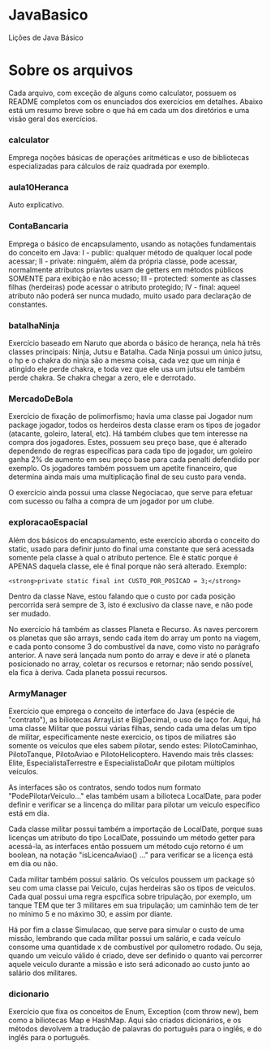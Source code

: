 # JavaBasico
Lições de Java Básico

<h1>Sobre os arquivos</h1>
Cada arquivo, com exceção de alguns como calculator, possuem os README completos com os enunciados dos exercícios em detalhes. Abaixo está um resumo breve sobre o que há em cada um dos diretórios e uma visão geral dos exercícios.  

<h3>calculator</h3>

Emprega noções básicas de operações aritméticas e uso de bibliotecas especializadas para cálculos de raiz quadrada por exemplo.

<h3>aula10Heranca</h3>

Auto explicativo.

<h3>ContaBancaria</h3>

Emprega o básico de encapsulamento, usando as notações fundamentais do conceito em Java: 
I - public: qualquer método de qualquer local pode acessar;
II - private: ninguém, além da própria classe, pode acessar, normalmente atributos priavtes usam de getters em métodos públicos SOMENTE para exibição e não acesso;
III - protected: somente as classes filhas (herdeiras) pode acessar o atributo protegido;
IV - final: aqueel atributo não poderá ser nunca mudado, muito usado para declaração de constantes.

<h3>batalhaNinja</h3>

Exercício baseado em Naruto que aborda o básico de herança, nela há três classes principais: Ninja, Jutsu e Batalha. Cada Ninja possui um único jutsu, o hp e o chakra do ninja são a mesma coisa, cada vez que um ninja é atingido ele perde chakra, e toda vez que ele usa um jutsu ele também perde chakra. Se chakra chegar a zero, ele e derrotado.

<h3>MercadoDeBola</h3>

Exercício de fixação de polimorfismo; havia uma classe pai Jogador num package jogador, todos os herdeiros desta classe eram os tipos de jogador (atacante, goleiro, lateral, etc). Há também clubes que tem interesse na compra dos jogadores. Estes, possuem seu preço base, que é alterado dependendo de regras específicas para cada tipo de jogador, um goleiro ganha 2% de aumento em seu preço base para cada penalti defendido por exemplo. Os jogadores também possuem um apetite financeiro, que determina ainda mais uma multiplicação final de seu custo para venda.

O exercício ainda possui uma classe Negociacao, que serve para efetuar com sucesso ou falha a compra de um jogador por um clube.

<h3>exploracaoEspacial</h3>

Além dos básicos do encapsulamento, este exercício aborda o conceito do static, usado para definir junto do final uma constante que será acessada somente pela classe à qual o atributo pertence. Ele é static porque é APENAS daquela classe, ele é final porque não será alterado. Exemplo:

    <strong>private static final int CUSTO_POR_POSICAO = 3;</strong>

Dentro da classe Nave, estou falando que o custo por cada posição percorrida será sempre de 3, isto é exclusivo da classe nave, e não pode ser mudado.

No exercício há também as classes Planeta e Recurso. As naves percorem os planetas que são arrays, sendo cada item do array um ponto na viagem, e cada ponto consome 3 do combustível da nave, como visto no parágrafo anterior. A nave será lançada num ponto do array e deve ir até o planeta posicionado no array, coletar os recursos e retornar; não sendo possível, ela fica à deriva. Cada planeta possui recursos.

<h3>ArmyManager</h3>

Exercício que emprega o conceito de interface do Java (espécie de "contrato"), as biliotecas ArrayList e BigDecimal, o uso de laço for. Aqui, há uma classe Militar que possui várias filhas, sendo cada uma delas um tipo de militar, especificamente neste exercicio, os tipos de miliatres são somente os veículos que eles sabem pilotar, sendo estes: PilotoCaminhao, PilotoTanque, PilotoAviao e PilotoHelicoptero. Havendo mais três classes: Elite, EspecialistaTerrestre e EspecialistaDoAr que pilotam múltiplos veículos.

As interfaces são os contratos, sendo todos num formato "PodePilotarVeiculo..." elas também usam a bilioteca LocalDate, para poder definir e verificar se a lincença do militar para pilotar um veiculo específico está em dia.

Cada classe militar possui também a importação de LocalDate, porque suas licenças um atributo do tipo LocalDate, possuindo um método getter para acessá-la, as interfaces então possuem um método cujo retorno é um boolean, na notação "isLicencaAviao() ..." para verificar se a licença está em dia ou não. 

Cada militar também possui salário. Os veículos poussem um package só seu com uma classe pai Veiculo, cujas herdeiras são os tipos de veiculos. Cada qual possui uma regra espcífica sobre tripulação, por exemplo, um tanque TEM que ter 3 militares em sua tripulação; um caminhão tem de ter no mínimo 5 e no máximo 30, e assim por diante.

Há por fim a classe Simulacao, que serve para simular o custo de uma missão, lembrando que cada militar possui um salário, e cada veículo consome uma quantidade x de combustível por quilometro rodado. Ou seja, quando um veiculo válido é criado, deve ser definido o quanto vai percorrer aquele veiculo durante a missão e isto será adiconado ao custo junto ao salário dos militares. 

<h3>dicionario</h3>

Exercício que fixa os conceitos de Enum, Exception (com throw new), bem como a biliotecas Map e HashMap. Aqui são criados dicionários, e os métodos devolvem a tradução de palavras do português para o inglês, e do inglês para o português.

